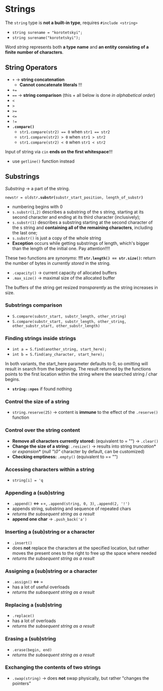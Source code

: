 # Strings

The `string` type is **not a built-in type**, requires `#include <string>`
- `string surename = "korotetskyi";`
- `string surename("korotetskyi");`

Word *string* represents both **a type name** and **an entity consisting of a finite number of characters**.

## String Operators

- `+` -> **string concatenation**
    - **Cannot concatenate literals** !!!
- `+=`
- `==` -> **string comparison** (this + all below is done *in alphabetical order*)
- `<`
- `>`
- `>=`
- `<=`
- `!=`
- **`.compare()`**
    - `str1.compare(str2) == 0` when `str1 == str2`
    - `str1.compare(str2) > 0` when `str1 > str2`
    - `str1.compare(str2) < 0` when `str1 < str2`

Input of string via `cin` **ends on the first whitespace**!!!
- use `getline()` function instead

## Substrings

*Substring* -> a part of the string.

`newstr = oldstr`**`.substr(`**`substr_start_position, length_of_substr`**`)`**
- numbering begins with 0
- `s.substr(1,2)` describes a substring of the s string, starting at its second character and ending at its third character (inclusively);
- `s.substr(1)` describes a substring starting at the second character of the s string and **containing all of the remaining characters**, including the last one;
- `s.substr()` is just a copy of the whole string
- **Exception** occurs while getting substrings of length, which's bigger than the length of the initial one.
Pay attention!!!!

These two functions are *synonyms*:
**!!! `str.length() == str.size()`:** return the number of bytes in *currently stored* in the string.
- `.capacity()` -> current capacity of allocated buffers
- `.max_size()` -> maximal size of the allocated buffer

The buffers of the string get resized *transparently* as the string increases in size.

### Substrings comparison

- `S.compare(substr_start, substr_length, other_string)`
- `S.compare(substr_start, substr_length, other_string, other_substr_start, other_substr_length)`

### Finding strings inside strings

- `int a = S.find(another_string, start_here);`
- `int b = S.find(any_character, start_here);`

In both variants, the start_here parameter defaults to 0, so omitting will result in search from the beginning.
The result returned by the functions points to the first location within the string where the searched string / char begins.
- **`string::npos`** if found nothing

### Control the size of a string

- `string.reserve(25)` -> content is **immune** to the effect of the `.reserve()` function

### Control over the string content

- **Remove all characters currently stored:** (equivalent to = "") -> `.clear()`
- **Change the size of a string:** `.resize()` -> results into string *truncation** or *expansion** (*null "\0"* character by default, can be customized)
- **Checking emptiness:** `.empty()` (equivalent to == "")

### Accessing characters within a string

- `string[i] = 'q`

### Appending a (sub)string

- `.append()` <=> +=, `.append(string, 0, 3)`, `.append(2, '!')`
- appends string, substring and sequence of repeated chars
- *returns the subsequent string as a result*
- **append one char** -> `.push_back('a')`

### Inserting a (sub)string or a character

- `.insert()`
- does **not** replace the characters at the specified location, but rather moves the present ones to the right to free up the space where needed
- *returns the subsequent string as a result*

### Assigning a (sub)string or a character

- `.assign()` <=> =
- has a lot of useful overloads
- *returns the subsequent string as a result*

### Replacing a (sub)string

- `.replace()`
- has a lot of overloads
- *returns the subsequent string as a result*

### Erasing a (sub)string

- `.erase(begin, end)`
- *returns the subsequent string as a result*

### Exchanging the contents of two strings

- `.swap(string)` -> does **not** swap physically, but rather "changes the pointers"

